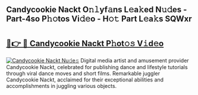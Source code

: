 ## Candycookie Nackt O𝚗𝚕yf𝚊ns L𝚎a𝚔ed N𝚞𝚍es - Part-4so P𝚑𝚘tos Vi𝚍𝚎o - H𝚘𝚝 Part L𝚎a𝚔s SQWxr

# <h2><a href="http://kf3d2ua.oniu.top/?m=Candycookie+Nackt">🔗👉 🔴 Candycookie Nackt P𝚑ot𝚘𝚜 V𝚒d𝚎o</a></h2>

[![Candycookie Nackt Nu𝚍e𝚜](https://i.imgur.com/0qMVB7G.gif)](http://kf3d2ua.oniu.top/?m=Candycookie+Nackt)
Digital media artist and amusement provider Candycookie Nackt, celebrated for publishing dance and lifestyle tutorials through viral dance moves and short films. Remarkable juggler Candycookie Nackt, acclaimed for their exceptional abilities and accomplishments in juggling various objects.  
